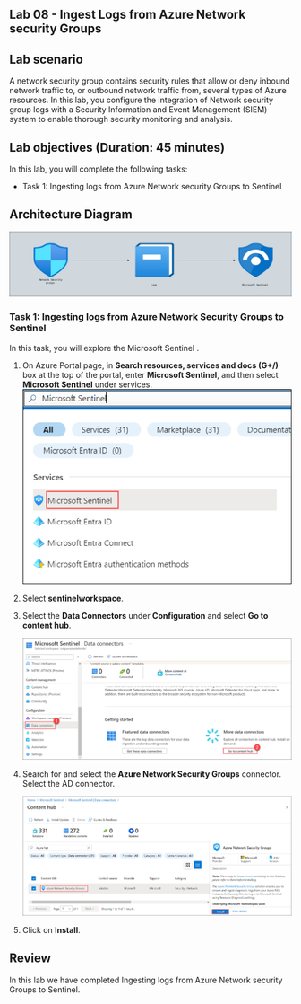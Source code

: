 ## Lab 08 - Ingest Logs from Azure Network security Groups

## Lab scenario

A network security group contains security rules that allow or deny inbound network traffic to, or outbound network traffic from, several types of Azure resources. In this lab, you configure the integration of Network security group logs with a Security Information and Event Management (SIEM) system to enable thorough security monitoring and analysis.

## Lab objectives (Duration: 45 minutes)
In this lab, you will complete the following tasks:
- Task 1: Ingesting logs from Azure Network security Groups to Sentinel

## Architecture Diagram

   ![](../media/Lab-8%20arch.JPG)

### Task 1: Ingesting logs from Azure Network Security Groups to Sentinel 

In this task, you will explore the Microsoft Sentinel .

1. On Azure Portal page, in **Search resources, services and docs (G+/)** box at the top of the portal, enter **Microsoft Sentinel**, and then select **Microsoft Sentinel** under services.
     ![Picture 1](../media/image_7.png)

1. Select  **sentinelworkspace**.

1. Select the **Data Connectors** under **Configuration** and select **Go to content hub**.
 
    ![Picture 1](../media/image_34.png)   

1. Search for and select the **Azure Network Security Groups** connector. Select the AD connector.

   ![Picture 1](../media/image_33.png)

1. Click on **Install**.

## Review
In this lab we have completed Ingesting logs from Azure Network security Groups to Sentinel.
